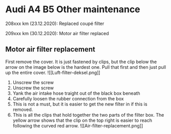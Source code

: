 # Audi A4 B5 Other maintenance
208xxx km (23.12.2020): Replaced coupé filter

209xxx km (30.12.2020): Motor air filter replaced

## Motor air filter replacement
First remove the cover. It is just fastened by clips, but the clip below the arrow on the image below is the hardest one. Pull that first and then just pull up the entire cover.
![[Luft-filter-deksel.png]]

1. Unscrew the screw
2. Unscrew the screw
3. Yank the air intake hose traight out of the black box beneath
4. Carefully loosen the rubber connection from the box
5. This is not a must, but it is easier to get the new filter in if this is removed.
6. This is all the clips that hold together the two parts of the filter box. The yellow arrow shows that the clip on the top right is easier to reach following the curved red arrow.
![[Air-filter-replacement.png]]
